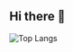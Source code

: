 ## Hi there 👋

![Top Langs](https://github-readme-stats.vercel.app/api/top-langs/?username=maxr777&layout=compact)
